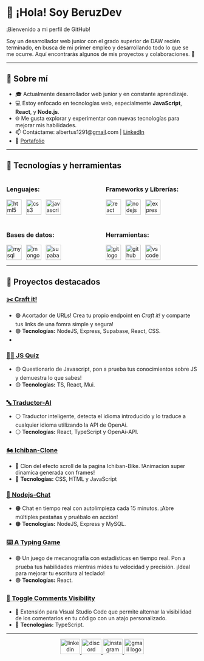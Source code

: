 # 👋 ¡Hola! Soy BeruzDev

¡Bienvenido a mi perfil de GitHub! 

Soy un desarrollador web junior con el grado superior de DAW recién terminado, en busca de mi primer empleo y desarrollando todo lo que se me ocurre. Aquí encontrarás algunos de mis proyectos y colaboraciones. 🚀

---

## 💼 Sobre mí
- 🎓 Actualmente desarrollador web junior y en constante aprendizaje.
- 💻 Estoy enfocado en tecnologías web, especialmente **JavaScript**, **React**, y **Node.js**.
- 🌐 Me gusta explorar y experimentar con nuevas tecnologías para mejorar mis habilidades.
- 📫 Contáctame: albertus1291@[gmail](mailto:albertus1291@gmail.com).com | [LinkedIn](https://www.linkedin.com/in/albert-castro-albacete-38204615a/)
- 📁 [Portafolio](https://albertcastro.vercel.app/)

---

## 🔧 Tecnologías y herramientas

<div style="display: grid; grid-template-columns: repeat(2, 1fr); gap: 20px;">

  <div>
    <h3>Lenguajes:</h3>
    <div align="left" style="display: flex; flex-wrap: wrap; gap: 12px;">
      <img src="https://cdn.jsdelivr.net/gh/devicons/devicon/icons/html5/html5-original.svg" height="40" alt="html5 logo" />
      <img src="https://cdn.jsdelivr.net/gh/devicons/devicon/icons/css3/css3-original.svg" height="40" alt="css3 logo" />
      <img src="https://cdn.jsdelivr.net/gh/devicons/devicon/icons/javascript/javascript-original.svg" height="40" alt="javascript logo" />
    </div>
  </div>

  <div>
    <h3>Frameworks y Librerías:</h3>
    <div align="left" style="display: flex; flex-wrap: wrap; gap: 12px;">
      <img src="https://cdn.jsdelivr.net/gh/devicons/devicon/icons/react/react-original.svg" height="40" alt="react logo" />
      <img src="https://cdn.jsdelivr.net/gh/devicons/devicon/icons/nodejs/nodejs-original.svg" height="40" alt="nodejs logo" />
      <img src="https://cdn.jsdelivr.net/gh/devicons/devicon/icons/express/express-original.svg" height="40" alt="express logo" />
    </div>
  </div>

  <div>
    <h3>Bases de datos:</h3>
    <div align="left" style="display: flex; flex-wrap: wrap; gap: 12px;">
      <img src="https://cdn.jsdelivr.net/gh/devicons/devicon/icons/mysql/mysql-original.svg" height="40" alt="mysql logo" />
      <img src="https://cdn.jsdelivr.net/gh/devicons/devicon/icons/mongodb/mongodb-original.svg" height="40" alt="mongodb logo" />
      <img src="https://cdn.jsdelivr.net/gh/devicons/devicon/icons/supabase/supabase-original.svg" height="40" alt="supabase logo" />      
    </div>
  </div>

  <div>
    <h3>Herramientas:</h3>
    <div align="left" style="display: flex; flex-wrap: wrap; gap: 12px;">
      <img src="https://cdn.jsdelivr.net/gh/devicons/devicon/icons/git/git-original.svg" height="40" alt="git logo" />
      <img src="https://cdn.jsdelivr.net/gh/devicons/devicon/icons/github/github-original.svg" height="40" alt="github logo" />
      <img src="https://cdn.jsdelivr.net/gh/devicons/devicon/icons/vscode/vscode-original.svg" height="40" alt="vscode logo" />
    </div>
  </div>

</div>

---

## 📌 Proyectos destacados
### [✂️ Craft it!](https://craftit.vercel.app)
- 🟢 Acortador de URLs! Crea tu propio endpoint en *Craft it!* y comparte tus links de una fomra simple y segura!
- 🟢 **Tecnologías:** NodeJS, Express, Supabase, React, CSS.
- 
### [👨‍💻 JS Quiz](https://java-script-quiz-kappa.vercel.app/)
- 🟡 Questionario de Javascript, pon a prueba tus conocimientos sobre JS y demuestra lo que sabes!
- 🟡 **Tecnologías:** TS, React, Mui.
  
### [🔤 Traductor-AI](https://ai-translate-project.vercel.app)
- ⚪ Traductor inteligente, detecta el idioma introducido y lo traduce a cualquier idioma utilizando la API de OpenAi.
- ⚪ **Tecnologías:** React, TypeScript y OpenAi-API.

### [🏍 Ichiban-Clone](https://ichiban-clone.netlify.app/)
- 🔴 Clon del efecto scroll de la pagina Ichiban-Bike. !Animacion super dinamica generada con frames!
- 🔴 **Tecnologías:** CSS, HTML y JavaScript

### [💬 Nodejs-Chat](https://chat-node-js-2u1m.onrender.com/)
- 🟠 Chat en tiempo real con autolimpieza cada 15 minutos. ¡Abre múltiples pestañas y pruébalo en acción!
- 🟠 **Tecnologías:** NodeJS, Express y MySQL.

### [⌨️ A Typing Game](https://atypinggame.netlify.app/)
- 🟣 Un juego de mecanografía con estadísticas en tiempo real. Pon a prueba tus habilidades mientras mides tu velocidad y precisión. ¡Ideal para mejorar tu escritura al teclado! 
- 🟣 **Tecnologías:** React.

### [👀 Toggle Comments Visibility](https://marketplace.visualstudio.com/items?itemName=BeruzDev.toggle-comments-visibility)
- 🔵 Extensión para Visual Studio Code que permite alternar la visibilidad de los comentarios en tu código con un atajo personalizado.
- 🔵 **Tecnologías:** TypeScript.


---

<div align="center">
  <a href="https://www.linkedin.com/in/albert-castro-albacete-38204615a/" target="_blank">
    <img src="https://raw.githubusercontent.com/maurodesouza/profile-readme-generator/master/src/assets/icons/social/linkedin/default.svg" width="52" height="40" alt="linkedin logo"  />
  </a>
  <a href="bertus#9656" target="_blank">
    <img src="https://raw.githubusercontent.com/maurodesouza/profile-readme-generator/master/src/assets/icons/social/discord/default.svg" width="52" height="40" alt="discord logo"  />
  </a>
  <a href="https://www.instagram.com/bertusroll/" target="_blank">
    <img src="https://raw.githubusercontent.com/maurodesouza/profile-readme-generator/master/src/assets/icons/social/instagram/default.svg" width="52" height="40" alt="instagram logo"  />
  </a>
  <a href="www.albertus1291@gmail.com" target="_blank">
    <img src="https://raw.githubusercontent.com/maurodesouza/profile-readme-generator/master/src/assets/icons/social/gmail/default.svg" width="52" height="40" alt="gmail logo"  />
  </a>
</div>



